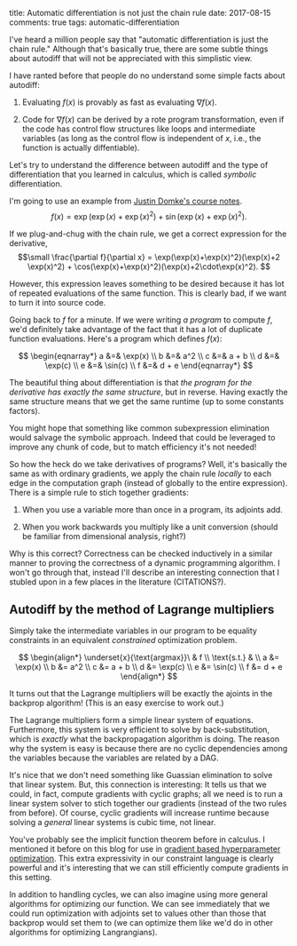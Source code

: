 title: Automatic differentiation is not just the chain rule
date: 2017-08-15
comments: true
tags: automatic-differentiation

I've heard a million people say that "automatic differentiation is just the
chain rule." Although that's basically true, there are some subtle things about
autodiff that will not be appreciated with this simplistic view.

I have ranted before that people do no understand some simple facts about
autodiff:

1. Evaluating $f(x)$ is provably as fast as evaluating $\nabla f(x)$.

<!--
Caveat:
   space complexity may be much worse
   ([previous post](http://timvieira.github.io/blog/post/2016/09/25/evaluating-fx-is-as-fast-as-fx/)). Importantly,
   we don't get a slow down proportional to the dimensionality, like we do with
   the finite-difference approximation
   ([discussed here](http://timvieira.github.io/blog/post/2017/04/21/how-to-test-gradient-implementations/)).
-->

2. Code for $\nabla f(x)$ can be derived by a rote program transformation, even
   if the code has control flow structures like loops and intermediate variables
   (as long as the control flow is independent of $x$, i.e., the function is
   actually diffentiable).

Let's try to understand the difference between autodiff and the type of
differentiation that you learned in calculus, which is called *symbolic*
differentiation.

I'm going to use an example from
[Justin Domke's course notes](https://people.cs.umass.edu/~domke/courses/sml2011/08autodiff_nnets.pdf).
$$
f(x) = \exp(\exp(x) + \exp(x)^2) + \sin(\exp(x) + \exp(x)^2).
$$

If we plug-and-chug with the chain rule, we get a correct expression for the
derivative,
$$\small
\frac{\partial f}{\partial x} = \exp(\exp(x)+\exp(x)^2)(\exp(x)+2 \exp(x)^2) + \cos(\exp(x)+\exp(x)^2)(\exp(x)+2\cdot\exp(x)^2).
$$

However, this expression leaves something to be desired because it has lot of
repeated evaluations of the same function. This is clearly bad, if we want to
turn it into source code.

Going back to $f$ for a minute. If we were writing *a program* to compute $f$,
we'd definitely take advantage of the fact that it has a lot of duplicate
function evaluations. Here's a program which defines $f(x)$:

$$
\begin{eqnarray*}
a &=& \exp(x) \\
b &=& a^2     \\
c &=& a + b   \\
d &=& \exp(c) \\
e &=& \sin(c) \\
f &=& d + e
\end{eqnarray*}
$$

The beautiful thing about differentiation is that *the program for the
derivative has exactly the same structure*, but in reverse. Having exactly the
same structure means that we get the same runtime (up to some constants
factors).

You might hope that something like common subexpression elimination would
salvage the symbolic approach. Indeed that could be leveraged to improve any
chunk of code, but to match efficiency it's not needed!

So how the heck do we take derivatives of programs? Well, it's basically the
same as with ordinary gradients, we apply the chain rule *locally* to each edge
in the computation graph (instead of globally to the entire expression). There
is a simple rule to stich together gradients:

1. When you use a variable more than once in a program, its adjoints add.

2. When you work backwards you multiply like a unit conversion (should be
  familiar from dimensional analysis, right?)

Why is this correct? Correctness can be checked inductively in a similar manner
to proving the correctness of a dynamic programming algorithm. I won't go
through that, instead I'll describe an interesting connection that I stubled
upon in a few places in the literature (CITATIONS?).

## Autodiff by the method of Lagrange multipliers

Simply take the intermediate variables in our program to be equality constraints
in an equivalent *constrained* optimization problem.

$$
\begin{align*}
\underset{x}{\text{argmax}}\ & f \\
\text{s.t.} & \\
a &= \exp(x) \\
b &= a^2     \\
c &= a + b   \\
d &= \exp(c) \\
e &= \sin(c) \\
f &= d + e
\end{align*}
$$


It turns out that the Lagrange multipliers will be exactly the ajoints in the
backprop algorithm!  (This is an easy exercise to work out.)

The Lagrange multipliers form a simple linear system of equations. Furthermore,
this system is very efficient to solve by back-substitution, which is *exactly*
what the backpropagation algorithm is doing. The reason why the system is easy
is because there are no cyclic dependencies among the variables because the
variables are related by a DAG.

It's nice that we don't need something like Guassian elimination to solve that
linear system. But, this connection is interesting: It tells us that we could,
in fact, compute gradients with cyclic graphs; all we need is to run a linear
system solver to stich together our gradients (instead of the two rules from
before). Of course, cyclic gradients will increase runtime because solving a
*general* linear systems is cubic time, not linear.

You've probably see the implicit function theorem before in calculus. I
mentioned it before on this blog for use in
[gradient based hyperparameter optimization](http://timvieira.github.io/blog/post/2016/03/05/gradient-based-hyperparameter-optimization-and-the-implicit-function-theorem/). This
extra expressivity in our constraint language is clearly powerful and it's
interesting that we can still efficiently compute gradients in this setting.

In addition to handling cycles, we can also imagine using more general
algorithms for optimizing our function. We can see immediately that we could run
optimization with adjoints set to values other than those that backprop would
set them to (we can optimize them like we'd do in other algorithms for
optimizing Langrangians).
